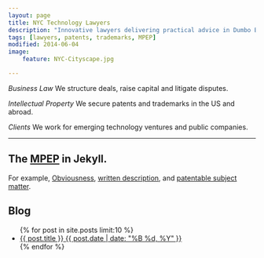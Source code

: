 ```yaml
---
layout: page
title: NYC Technology Lawyers
description: "Innovative lawyers delivering practical advice in Dumbo Brooklyn, and NYC."
tags: [lawyers, patents, trademarks, MPEP]
modified: 2014-06-04
image:
    feature: NYC-Cityscape.jpg

---
```


*Business Law*  We structure deals, raise capital and litigate disputes. 

*Intellectual Property* We secure patents and trademarks in the US and abroad. 

*Clients*  We work for emerging technology ventures and public companies.

- - - 

## The [MPEP](_pages/index.html) in Jekyll. 

For example, [Obviousness](_pages/s2141.html), [written description](_pages/s2163.html), and [patentable subject matter](_pages/s2106.html). 


## Blog
<ul class="post-list">
{% for post in site.posts limit:10 %} 
  <li><article><a href="{{ site.url }}{{ post.url }}">{{ post.title }} <span class="entry-date"><time datetime="{{ post.date | date_to_xmlschema }}">{{ post.date | date: "%B %d, %Y" }}</time></span></a></article></li>
{% endfor %}
</ul>

